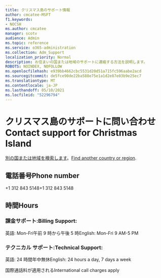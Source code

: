 ```yaml
---
title: クリスマス島のサポート情報
author: cmcatee-MSFT
f1.keywords:
- NOCSH
ms.author: cmcatee
manager: scotv
audience: Admin
ms.topic: reference
ms.service: o365-administration
ms.collection: Adm_Support
localization_priority: Normal
description: お住まいの国または地域のサポートに連絡する方法を説明します。
ROBOTS: NOINDEX, NOFOLLOW
ms.openlocfilehash: e939bb4662cbc5531d20d51a715fc596aabe2acd
ms.sourcegitcommit: de5fce90de22ba588e75e1a1d2e87e03b9e25ec7
ms.translationtype: MT
ms.contentlocale: ja-JP
ms.lasthandoff: 05/10/2021
ms.locfileid: "52296794"
---
```

# <a name="contact-support-for-christmas-island"></a><span data-ttu-id="ca5ca-103">クリスマス島のサポートに問い合わせ</span><span class="sxs-lookup"><span data-stu-id="ca5ca-103">Contact support for Christmas Island</span></span>

<span data-ttu-id="ca5ca-104">[別の国または地域を検索します](../../business-video/get-help-support.md)。</span><span class="sxs-lookup"><span data-stu-id="ca5ca-104">[Find another country or region](../../business-video/get-help-support.md).</span></span>

## <a name="phone-number"></a><span data-ttu-id="ca5ca-105">電話番号</span><span class="sxs-lookup"><span data-stu-id="ca5ca-105">Phone number</span></span>
<span data-ttu-id="ca5ca-106">+1 312 843 5148</span><span class="sxs-lookup"><span data-stu-id="ca5ca-106">+1 312 843 5148</span></span>

## <a name="hours"></a><span data-ttu-id="ca5ca-107">時間</span><span class="sxs-lookup"><span data-stu-id="ca5ca-107">Hours</span></span>
### <a name="billing-support"></a><span data-ttu-id="ca5ca-108">課金サポート:</span><span class="sxs-lookup"><span data-stu-id="ca5ca-108">Billing Support:</span></span>

<span data-ttu-id="ca5ca-109">英語: Mon-Fri午前 9 時から午後 5 時</span><span class="sxs-lookup"><span data-stu-id="ca5ca-109">English: Mon-Fri 9 AM-5 PM</span></span>

### <a name="technical-support"></a><span data-ttu-id="ca5ca-110">テクニカル サポート:</span><span class="sxs-lookup"><span data-stu-id="ca5ca-110">Technical Support:</span></span>

<span data-ttu-id="ca5ca-111">英語: 24 時間年中無休</span><span class="sxs-lookup"><span data-stu-id="ca5ca-111">English: 24 hours a day, 7 days a week</span></span>

<span data-ttu-id="ca5ca-112">国際通話料が適用される</span><span class="sxs-lookup"><span data-stu-id="ca5ca-112">International call charges apply</span></span>
